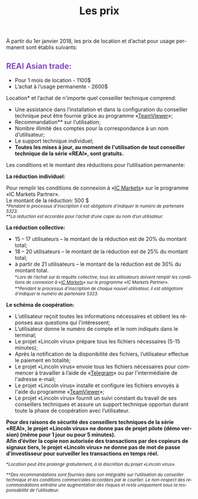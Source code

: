 ﻿---
layout: page

title: Les prix
breadcrumb: Цены

meta: Tout le produit des vantes des données des conseillers techniques sera utilisé pour la charité.

lang: fr
ref: prices
---

À partir du 1er janvier 2018, les prix de location et d’achat pour usage permanent sont établis suivants:

## <span style="color:#8b4ac7">REAl Asian trade:</span>

- Pour 1 mois de location - 1100$  
- L’achat à l’usage permanente - 2600$

Location* et l’achat de n'importe quel conseiller technique comprend:

- Une assistance dans  l’installation et dans la configuration du conseiller technique peut être fournie grâce au programme «<a href="https://www.teamviewer.com/" target="_blank">TeamViewer</a>»;  
- Recommandation** sur l’utilisation;  
- Nombre illimité des comptes pour la correspondance à un nom d’utilisateur;  
- Le support technique individuel;  
- **Toutes les mises à jour, au moment de l'utilisation de tout conseiller technique de la série «REAl», sont gratuits.**  

Les conditions et le montant des réductions pour l’utilisation permanente:  

**La réduction individuel:**  

Pour remplir les conditions de connexion à «<a href="https://lincolnvirus.com/fr/ea/ic_markets" target="_blank">IC Markets</a>» sur le programme «IC Markets Partner».  
Le montant de la réduction: 500 $  
<small>\*_Pendant le processus d’inscription il est obligatoire d’indiquer le numéro de partenaire 5323._</small>  
<small>\*\*_La réduction est accordée pour l’achat d’une copie au nom d’un utilisateur._</small>  

**La réduction collective:**  

- 15 – 17 utilisateurs – le montant de la réduction est de 20% du montant total;  
- 18 – 20 utilisateurs – le montant de la réduction est de 25% du montant total;  
- à partir de 21 utilisateurs – le montant de la réduction est de 30% du montant total.  
<small>\*_Lors de l’achat sur la requête collective, tous les utilisateurs doivent remplir les conditions de connexion à «<a href="https://lincolnvirus.com/fr/ea/ic_markets" target="_blank">IC Markets</a>» sur le programme «IC Markets Partner»._</small>  
<small>\*\*_Pendant le processus d’inscription de chaque nouvel utilisateur, il est obligatoire d’indiquer le numéro de partenaire 5323._</small>  

**Le schéma de coopération:**  

- L’utilisateur reçoit toutes les informations nécessaires et obtient les réponses aux questions qui l'intéressent;  
- L’utilisateur donne le numéro de compte et le nom indiqués dans le terminal;  
- Le projet «Lincoln virus» prépare tous les fichiers nécessaires (5-15 minutes);  
- Après la notification de la disponibilité des fichiers, l’utilisateur effectue le paiement en totalité;  
- Le projet «Lincoln virus» envoie tous les fichiers nécessaires pour commencer à travailler à l’aide de «<a href="https://t.me/chutkoy" target="_blank">Telegram</a>» ou par l'intermédiaire de l'adresse e-mail;  
- Le projet «Lincoln virus» installe et configure les fichiers envoyés à l'aide du programme «<a href="https://www.teamviewer.com/" target="_blank">TeamViewer</a>»;  
- Le projet «Lincoln virus» fournit un suivi constant du travail de ses conseillers techniques et assure un support technique opportun durant toute la phase de coopération avec l’utilisateur.  

**Pour des raisons de sécurité des conseillers techniques de la série «REAl», le projet «Lincoln virus» ne donne pas de projet pilote (démo version) (même pour 1 jour ou pour 5 minutes).**  
**Afin d’éviter la copie non autorisée des transactions par des copieurs de signaux tiers, le projet «Lincoln virus» ne donne pas de mot de passe d’investisseur pour surveiller les transactions en temps réel.**  

<small>\*_Location peut être prolongé gratuitement, à la discrétion du projet «Lincoln virus»._</small>

<small>\*\*_Des recommandations sont fournies dans son intégralité sur l’utilisation du conseiller technique et les conditions commerciales accordées par le courtier. Le non-respect des recommandations entraîne une augmentation des risques et reste uniquement sous la responsabilité de l’utilisateur._</small>
